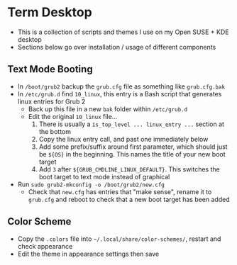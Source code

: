 # Term Desktop
- This is a collection of scripts and themes I use on my Open SUSE + KDE desktop
- Sections below go over installation / usage of different components

## Text Mode Booting
- In `/boot/grub2` backup the `grub.cfg` file as something like `grub.cfg.bak`
- In `/etc/grub.d` find `10_linux`, this entry is a Bash script that generates linux entries for Grub 2
    - Back up this file in a new `bak` folder within `/etc/grub.d`
    - Edit the original `10_linux` file...
        1. There is usually a `is_top_level ... linux_entry ...` section at the bottom
        2. Copy the linux entry call, and past one immediately below
        3. Add some prefix/suffix around first parameter, which should just be `${OS}` in the beginning. This names the title of your new boot target
        4. Add `3` after `${GRUB_CMDLINE_LINUX_DEFAULT}`. This switches the boot target to text mode instead of graphical
- Run `sudo grub2-mkconfig -o /boot/grub2/new.cfg`
    - Check that `new.cfg` has entries that "make sense", rename it to `grub.cfg` and reboot to check that a new boot target has been added

## Color Scheme
- Copy the `.colors` file into `~/.local/share/color-schemes/`, restart and check appearance
- Edit the theme in appearance settings then save
